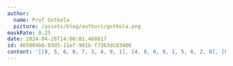```yaml
---
author:
  name: Prof Gotkola
  picture: /assets/blog/authors/gotkola.png
maskRate: 0.25
date: 2024-04-26T14:00:01.468017
id: 465804b6-03d5-11ef-901b-f7363dc83486
content: '[[8, 5, 6, 0, 7, 3, 4, 9, 1], [4, 0, 0, 9, 1, 5, 6, 2, 0], [0, 1, 9, 6, 8, 4, 7, 0, 0], [9, 0, 4, 0, 6, 7, 8, 5, 2], [5, 0, 2, 8, 4, 9, 1, 7, 3], [1, 8, 7, 3, 5, 0, 9, 4, 6], [7, 2, 1, 5, 9, 6, 3, 0, 4], [0, 0, 0, 4, 3, 8, 2, 0, 0], [0, 4, 0, 7, 2, 1, 0, 6, 9]]'
---
```

